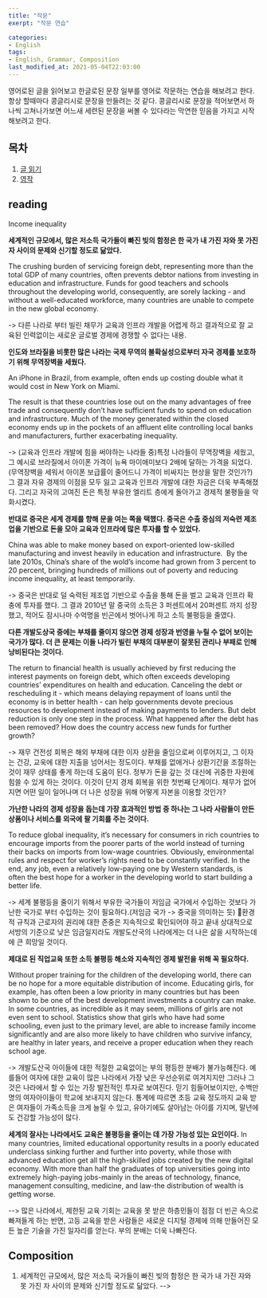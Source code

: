 ```yaml
---
title: "작문"
exerpt: "작문 연습"

categories:
- English
tags:
- English, Grammar, Composition
last_modified_at: 2021-05-04T22:03:00
---
```


영어로된 글을 읽어보고 한글로된 문장 일부를 영어로 작문하는 연습을 해보려고 한다. 항상 할때마다 콩글리시로 문장을 만들려는 것 같다. 콩글리시로 문장을 적어보면서 하나씩 고쳐나가보면 어느새 세련된 문장을 써볼 수 있다라는 막연한 믿음을 가지고 시작해보려고 한다.

## 목차
1. [글 읽기](#reading)
2. [영작](#composition)

## reading
Income inequality

**세계적인 규모에서, 많은 저소득 국가들이 빠진 빚의 함정은 한 국가 내 가진 자와 못 가진 자 사이의 문제와 신기할 정도로 닮았다.**

The crushing burden of servicing foreign debt, representing more than the total GDP of many countries, often prevents debtor nations from investing in education and infrastructure. Funds for good teachers and schools throughout the developing world, consequently, are sorely lacking - and without a well-educated workforce, many countries are unable to compete in the new global economy.

-> 다른 나라로 부터 빌린 채무가 교육과 인프라 개발을 어렵게 하고 결과적으로 잘 교육된 인력없이는 새로운 글로벌 경제에 경쟁할 수 없다는 내용.

**인도와 브라질을 비롯한 많은 나라는 국제 무역의 불확실성으로부터 자국 경제를 보호하기 위해 무역장벽을 세웠다.**

An iPhone in Brazil, from example, often ends up costing double what it would cost in New York on Miami.

The result is that these countries lose out on the many advantages of free trade and consequently don’t have sufficient funds to spend on education and infrastructure.
Much of the money generated within the closed economy ends up in the pockets of an affluent elite controlling local banks and manufacturers, further exacerbating inequality.

-> (교육과 인프라 개발에 힘을 써야하는 나라들 중)특정 나라들이 무역장벽을 세웠고, 그 예시로 브라질에서 아이폰 가격이 뉴욕 마이애미보다 2배에 달하는 가격을 되었다.(무역장벽을 세워서 아이폰 보급률이 줄어드니 가격이 비싸지는 현상을 말한 것인가?) 그 결과 자유 경제의 이점을 모두 잃고 교육과 인프라 개발에 대한 자금은 더욱 부족해졌다. 그리고 자국의 고여진 돈은 특정 부유한 엘리트 층에게 돌아가고 경제적 불평들을 악화시켰다.

**반대로 중국은 세계 경제를 향해 문을 여는 쪽을 택했다. 중국은 수출 중심의 저숙련 제조업을 기반으로 돈을 모아 교육과 인프라에 많은 투자를 할 수 있었다.**

China was able to make money based on export-oriented low-skilled manufacturing and invest heavily in education and infrastructure.
 By the late 2010s, China’s share of the wold’s income had grown from 3 percent to 20 percent, bringing hundreds of millions out of poverty and reducing income inequality, at least temporarily.

-> 중국은 반대로 덜 숙력된 제조업 기반으로 수출을 통해 돈을 벌고 교육과 인프라 확충에 투자를 했다. 그 결과 2010년 말 중국의 소득은 3 퍼센트에서 20퍼센트 까지 성장했고, 적어도 잠시나마 수억명을 빈곤에서 벗어나게 하고 소득 불평등을 줄였다.

**다른 개발도상국 중에는 부채를 줄이지 않으면 경제 성장과 번영을 누릴 수 없어 보이는 국가가 많다. 더 큰 문제는 이들 나라가 빌린 부채의 대부분이 잘못된 관리나 부패로 인해 낭비된다는 것이다.**

The return to financial health is usually achieved by first reducing the interest payments on foreign debt, which often exceeds developing countries’ expenditures on health and education.
Canceling the debt or rescheduling it - which means delaying repayment of loans until the economy is in better health - can help governments devote precious resources to development instead of making payments to lenders. But debt reduction is only one step in the process. What happened after the debt has been removed? How does the country access new funds for further growth?

-> 재무 건전성 회복은 해외 부채에 대한 이자 상환을 줄임으로써 이루어지고, 그 이자는 건강, 교욱에 대한 지출을 넘어서는 정도이다. 부채를 없애거나 상환기간을 조절하는 것이 재무 상태를 좋게 하는데 도움이 된다. 정부가 돈을 갚는 것 대신에 귀중한 자원에 힘쓸 수 있게 하는 것이다. 이것이 단지 경제 회복을 위한 첫번째 단계이다. 채무가 없어지면 어떤 일이 일어나며 더 나은 성장을 위해 어떻게 자본을 이용할 것인가?

**가난한 나라의 경제 성장을 돕는데 가장 효과적인 방법 중 하나는 그 나라 사람들이 만든 상품이나 서비스를 외국에 팔 기회를 주는 것이다.**

To reduce global inequality, it’s necessary for consumers in rich countries to encourage imports from the poorer parts of the world instead of turning their backs on imports from low-wage countries. Obviously, environmental rules and respect for worker’s rights need to be constantly verified. In the end, any job, even a relatively low-paying one by Western standards, is often the best hope for a worker in the developing world to start building a better life.

-> 세계 불평등을 줄이기 위해서 부유한 국가들이 저임금 국가에서 수입하는 것보다 가난한 국가로 부터 수입하는 것이 필요하다.(저임금 국가 -> 중국을 의미하는 듯) 환경적 규칙과 근로자의 권리에 대한 존중은 지속적으로 확인되어야 하고 끝내 상대적으로 서방의 기준으로 낮은 임금일지라도 개발도산국의 나라에게는 더 나은 삶을 시작하는데에 큰 희망일 것이다.

**제대로 된 직업교육 또한 소득 불평등 해소와 지속적인 경제 발전을 위해 꼭 필요하다.**

Without proper training for the children of the developing world, there can be no hope for a more equitable distribution of income. Educating girls, for example, has often been a low priority in many countries but has been shown to be one of the best development investments a country can make. In some countries, as incredible as it may seem, millions of girls are not even sent to school. Statistics show that girls who have had some schooling, even just to the primary level, are able to increase family income significantly and are also more likely to have children who survive infancy, are healthy in later years, and receive a proper education when they reach school age.

-> 개발도산국 아이들에 대한 적절한 교육없이는 부의 평등한 분배가 불가능해진다. 예를들어 여자에 대한 교육이 많은 나라에서 가장 낮은 우선순위로 여겨지지만 그러나 그것은 나라에서 할 수 있는 가장 발전적인 투자로 보여진다. 믿기 힘들어보이지만, 수백만 명의 여자아이들이 학교에 보내지지 않는다. 통계에 따르면 초등 교육 정도까지 교육 받은 여자들이 가족소득을 크게 늘릴 수 있고, 유아기에도 살아남는 아이를 가지며, 말년에도 건강할 가능성이 많다.

**세계의 잘사는 나라에서도 교육은 불평등을 줄이는 데 가장 가능성 있는 요인이다.**
In many countries, limited educational opportunity results in a poorly educated underclass sinking further and further into poverty, while those with advanced education get all the high-skilled jobs created by the new digital economy. With more than half the graduates of top universities going into extremely high-paying jobs-mainly in the areas of technology, finance, management consulting, medicine, and law-the distribution of wealth is getting worse.

--> 많은 나라에서, 제한된 교육 기회는 교육을 못 받은 하층민들이 점점 더 빈곤 속으로 빠져들게 하는 반면, 고등 교육을 받은 사람들은 새로운 디지털 경제에 의해 만들어진 모든 높은 기술을 가진 일자리를 얻는다. 부의 분배는 더욱 나빠진다.

## Composition

1. 세계적인 규모에서, 많은 저소득 국가들이 빠진 빚의 함정은 한 국가 내 가진 자와 못 가진 자 사이의 문제와 신기할 정도로 닮았다.
-->
